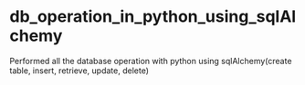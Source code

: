 # db_operation_in_python_using_sqlAlchemy
Performed all the database operation with python using sqlAlchemy(create table, insert, retrieve, update, delete)
